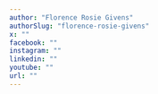 ```yaml
---
author: "Florence Rosie Givens"
authorSlug: "florence-rosie-givens"
x: ""
facebook: ""
instagram: ""
linkedin: ""
youtube: ""
url: ""
---
```


